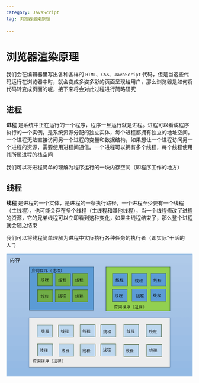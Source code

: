 ```yaml
---
category: JavaScript
tag: 浏览器渲染原理

---
```



# 浏览器渲染原理
我们会在编辑器里写出各种各样的 `HTML`、`CSS`、`JavaScript` 代码，但是当这些代码运行在浏览器中时，就会变成多姿多彩的页面呈现给用户，那么浏览器是如何将代码转变成页面的呢，接下来将会对此过程进行简略研究

## 进程
**进程** 是系统中正在运行的一个程序，程序一旦运行就是进程。进程可以看成程序执行的一个实例，是系统资源分配的独立实体，每个进程都拥有独立的地址空间。一个进程无法直接访问另一个进程的变量和数据结构，如果想让一个进程访问另一个进程的资源，需要使用进程间通信。一个进程可以拥有多个线程，每个线程使用其所属进程的栈空间    
  
我们可以将进程简单的理解为程序运行的一块内存空间（即程序工作的地方）

## 线程
**线程** 是进程的一个实体，是进程的一条执行路径，一个进程至少要有一个线程（主线程），也可能会存在多个线程（主线程和其他线程），当一个线程修改了进程的资源，它的兄弟线程可以立即看到这种变化，如果主线程结束了，那么整个进程就会随之结束
     
我们可以将线程简单理解为进程中实际执行各种任务的执行者（即实际“干活的人”）     

![process](/assets/image/process.png "进程模型")
